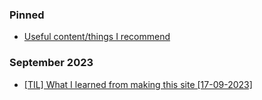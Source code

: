 <article>

### Pinned

- [Useful content/things I recommend](index.html?file=posts/en/pinned-useful-content.md)

### September 2023

- [[TIL] What I learned from making this site [17-09-2023]](index.html?file=posts/en/17-09-2023-TIL-html.md)

</article>

